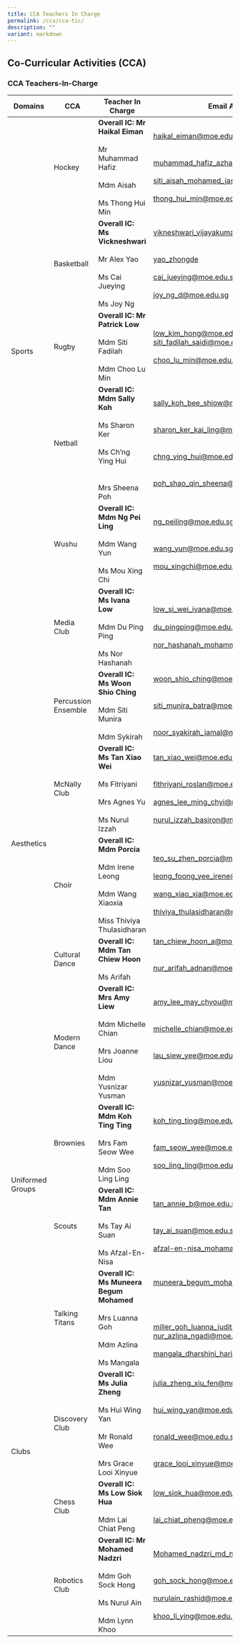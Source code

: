 ```yaml
---
title: CCA Teachers In Charge
permalink: /cca/cca-tic/
description: ""
variant: markdown
---
```

## Co-Curricular&nbsp;Activities&nbsp;(CCA)

### CCA Teachers-In-Charge

<table>
<thead>
  <tr>
    <th>Domains</th>
    <th>CCA</th>
    <th>Teacher In Charge</th>
    <th>Email Address</th>
  </tr>
</thead>
<tbody>
  <tr>
    <td rowspan="5">Sports </td>
    <td>Hockey </td>
    <td><b>Overall IC:  Mr Haikal Eiman </b><br><br>Mr Muhammad Hafiz<br><br>Mdm Aisah<br><br> Ms Thong Hui Min<br></td>
    <td><a href="mailto:haikal_eiman@moe.edu.sg">haikal_eiman@moe.edu.sg</a><br><br><br><a href="mailto:muhammad_hafiz_azhari@moe.edu.sg">muhammad_hafiz_azhari@moe.edu.sg</a><br><br><a href="mailto:siti_aisah_mohamed_jasmin@moe.edu.sg">siti_aisah_mohamed_jasmin@moe.edu.sg</a><br><br><a href="mailto:thong_hui_min@moe.edu.sg">thong_hui_min@moe.edu.sg</a><br></td>
  </tr>
  <tr>
    <td>Basketball </td>
    <td><b>Overall IC: Ms Vickneshwari</b><br><br>Mr Alex Yao <br><br>Ms Cai Jueying <br><br>Ms Joy Ng </td>
    <td><a href="mailto:vikneshwari_vijayakumar@moe.edu.sg">vikneshwari_vijayakumar@moe.edu.sg</a><br><br><br><a href="mailto:yao_zhongde@moe.edu.sg">yao_zhongde</a><br><br><a href="mailto:cai_jueying@moe.edu.sg">cai_jueying@moe.edu.sg</a><br><br>
			<a href="mailto:joy_ng_d@moe.edu.sg">joy_ng_d@moe.edu.sg</a></td>
  </tr>
  <tr>
    <td>Rugby</td>
    <td><b>Overall IC: Mr Patrick Low </b><br><br>Mdm Siti Fadilah <br><br>Mdm Choo Lu Min<br></td>
    <td><a href="mailto:low_kim_hong@moe.edu.sg">low_kim_hong@moe.edu.sg</a><br><a href="mailto:siti_fadilah_saidi@moe.edu.sg">siti_fadilah_saidi@moe.edu.sg</a><br><br><a href="mailto:choo_lu_min@moe.edu.sg">choo_lu_min@moe.edu.sg</a><br></td>
  </tr>
  <tr>
    <td>Netball </td>
    <td><b>Overall IC: Mdm Sally Koh</b> <br><br>Ms Sharon Ker<br><br>Ms Ch’ng Ying Hui<br><br><br>Mrs Sheena Poh </td>
    <td><a href="mailto:sally_koh_bee_shiow@moe.edu.sg">sally_koh_bee_shiow@moe.edu.sg</a><br><br><br><a href="mailto:sharon_ker_kai_ling@moe.edu.sg">sharon_ker_kai_ling@moe.edu.sg</a><br><br><br><a href="mailto:chng_ying_hui@moe.edu.sg">chng_ying_hui@moe.edu.sg</a><br><br><br>
			<a href="mailto:poh_shao_qin_sheena@moe.edu.sg">poh_shao_qin_sheena@moe.edu.sg</a>
		</td>
  </tr>
  <tr>
    <td>Wushu </td>
    <td><b>Overall IC: Mdm Ng Pei Ling </b><br><br>Mdm Wang Yun<br><br>Ms Mou Xing Chi<br></td>
    <td><a href="mailto:ng_peiling@moe.edu.sg">ng_peiling@moe.edu.sg</a><br><br><br><a href="mailto:wang_yun@moe.edu.sg">wang_yun@moe.edu.sg</a><br><br><a href="mailto:mou_xingchi@moe.edu.sg">mou_xingchi@moe.edu.sg</a><br></td>
  </tr>
  <tr>
    <td rowspan="6">Aesthetics </td>
    <td>Media Club </td>
    <td><b>Overall IC: Ms Ivana Low </b><br><br>Mdm Du Ping Ping <br><br>Ms Nor Hashanah</td>
    <td><a href="mailto:low_si_wei_ivana@moe.edu.sg">low_si_wei_ivana@moe.edu.sg</a><br><br><a href="mailto:du_pingping@moe.edu.sg">du_pingping@moe.edu.sg</a><br><br><a href="mailto:nor_hashanah_mohammad_razif@moe.edu.sg">nor_hashanah_mohammad_razif@moe.edu.sg</a><br></td>
  </tr>
  <tr>
    <td>Percussion Ensemble </td>
    <td><b>Overall IC: Ms Woon Shio Ching</b> <br><br>Mdm Siti Munira  <br><br>Mdm Sykirah <br></td>
    <td><a href="mailto:woon_shio_ching@moe.edu.sg">woon_shio_ching@moe.edu.sg</a><br><br><br><a href="mailto:siti_munira_batra@moe.edu.sg">siti_munira_batra@moe.edu.sg</a><br><br><br><a href="mailto:noor_syakirah_jamal@moe.edu.sg">noor_syakirah_jamal@moe.edu.sg</a><br></td>
  </tr>
  <tr>
    <td>McNally Club </td>
    <td><b>Overall IC:  Ms Tan Xiao Wei  </b> <br><br>Ms Fitriyani  <br><br>Mrs Agnes Yu<br><br>Ms Nurul Izzah</td>
    <td><a href="mailto:tan_xiao_wei@moe.edu.sg">tan_xiao_wei@moe.edu.sg</a><br><br><br><a href="mailto:fithriyani_roslan@moe.edu.sg">fithriyani_roslan@moe.edu.sg</a><br><br><a href="mailto:agnes_lee_ming_chyi@moe.edu.sg">agnes_lee_ming_chyi@moe.edu.sg</a><br><br><a href="mailto:nurul_izzah_basiron@moe.edu.sg">nurul_izzah_basiron@moe.edu.sg</a><br></td>
  </tr>
  <tr>
    <td>Choir </td>
    <td><b>Overall IC: Mdm Porcia</b> <br><br>Mdm Irene Leong<br><br>Mdm Wang Xiaoxia<br><br>Miss Thiviya Thulasidharan</td>
    <td><a href="mailto:teo_su_zhen_porcia@moe.edu.sg">teo_su_zhen_porcia@moe.edu.sg</a><br><br><a href="mailto:leong_foong_yee_irene@moe.edu.sg">leong_foong_yee_irene@moe.edu.sg</a><br><br><a href="mailto:wang_xiao_xia@moe.edu.sg">wang_xiao_xia@moe.edu.sg</a><br><br><a href="mailto:thiviya_thulasidharan@moe.edu.sg">thiviya_thulasidharan@moe.edu.sg</a></td>
  </tr>
  <tr>
    <td>Cultural Dance </td>
    <td><b>Overall IC:  Mdm Tan Chiew Hoon</b><br><br>Ms Arifah</td>
    <td><a href="mailto:tan_chiew_hoon_a@moe.edu.sg">tan_chiew_hoon_a@moe.edu.sg</a><br><br><br><a href="mailto:nur_arifah_adnan@moe.edu.sg">nur_arifah_adnan@moe.edu.sg</a><br><br></td>
  </tr>
  <tr>
    <td>Modern Dance </td>
    <td><b>Overall IC: Mrs Amy Liew</b> <br><br>Mdm Michelle Chian <br><br>Mrs Joanne Liou <br><br>Mdm Yusnizar Yusman</td>
    <td><a href="mailto:amy_lee_may_chyou@moe.edu.sg">amy_lee_may_chyou@moe.edu.sg</a><br><br><br><a href="mailto:michelle_chian@moe.edu.sg">michelle_chian@moe.edu.sg</a><br><br><br><a href="mailto:lau_siew_yee@moe.edu.sg">lau_siew_yee@moe.edu.sg</a><br><br><br><a href="mailto:yusnizar_yusman@moe.edu.sg">yusnizar_yusman@moe.edu.sg</a></td>
  </tr>
  <tr>
    <td rowspan="2">Uniformed Groups </td>
    <td>Brownies</td>
    <td><b>Overall IC: Mdm Koh Ting Ting</b><br><br>Mrs Fam Seow Wee <br><br>Mdm Soo Ling Ling<br></td>
    <td><a href="mailto:koh_ting_ting@moe.edu.sg">koh_ting_ting@moe.edu.sg</a><br><br><br><a href="mailto:fam_seow_wee@moe.edu.sg">fam_seow_wee@moe.edu.sg</a><br><br><a href="mailto:soo_ling_ling@moe.edu.sg">soo_ling_ling@moe.edu.sg</a></td>
  </tr>
  <tr>
    <td>Scouts </td>
    <td><b>Overall IC: Mdm Annie Tan</b> <br><br>Ms Tay Ai Suan <br><br>Ms Afzal-En-Nisa<br></td>
    <td><a href="mailto:tan_annie_b@moe.edu.sg">tan_annie_b@moe.edu.sg</a><br><br><br><a href="mailto:tay_ai_suan@moe.edu.sg">tay_ai_suan@moe.edu.sg</a> <br><br><a href="mailto:afzal-en-nisa_mohamad_na@moe.edu.sg">afzal-en-nisa_mohamad_na@moe.edu.sg</a><br></td>
  </tr>
  <tr>
    <td rowspan="4">Clubs </td>
    <td>Talking Titans </td>
    <td><b>Overall IC: Ms Muneera Begum Mohamed</b> <br><br>Mrs Luanna Goh<br><br>Mdm Azlina<br><br>Ms Mangala  <br></td>
    <td><a href="mailto:muneera_begum_mohamed_iqbal@moe.edu.sg">muneera_begum_mohamed_iqbal@moe.edu.sg</a><br><br><br><br><br><a href="mailto:miller_goh_luanna_judith@moe.edu.sg">miller_goh_luanna_judith@moe.edu.sg</a><br><a href="mailto:nur_azlina_ngadi@moe.edu.sg">nur_azlina_ngadi@moe.edu.sg</a><br><br><a href="mailto:mangala_dharshini_harikrishan@moe.edu.sg">mangala_dharshini_harikrishan@moe.edu.sg</a></td>
  </tr>
  <tr>
    <td>Discovery Club </td>
    <td><b>Overall IC: Ms Julia Zheng</b> <br><br>Ms Hui Wing Yan<br><br>Mr Ronald Wee <br><br>Mrs Grace Looi Xinyue<br></td>
    <td><a href="mailto:hui_wing_yan@moe.edu.sg">julia_zheng_xiu_fen@moe.edu.sg</a><br><br><br><a href="mailto:hui_wing_yan@moe.edu.sg">hui_wing_yan@moe.edu.sg</a><br><br><br><a href="mailto:ronald_wee@moe.edu.sg">ronald_wee@moe.edu.sg</a><br><br><br><a href="mailto:grace_looi_xinyue@moe.edu.sg">grace_looi_xinyue@moe.edu.sg</a><br></td>
  </tr>
  <tr>
    <td>Chess Club </td>
    <td><b>Overall IC: Ms Low Siok Hua</b><br><br>Mdm Lai Chiat Peng  <br></td>
    <td><a href="mailto:low_siok_hua@moe.edu.sg">low_siok_hua@moe.edu.sg</a><br><br><br><a href="mailto:lai_chiat_pheng@moe.edu.sg">lai_chiat_pheng@moe.edu.sg</a><br></td>
  </tr>
  <tr>
    <td>Robotics Club </td>
    <td><b>Overall IC: Mr Mohamed Nadzri </b> <br><br>Mdm Goh Sock Hong   <br><br>Ms Nurul Ain <br><br>Mdm Lynn Khoo </td>
    <td><a href="mailto:Mohamed_nadzri_md_nasir@moe.edu.sg">Mohamed_nadzri_md_nasir@moe.edu.sg</a><br><br><br><a href="mailto:goh_sock_hong@moe.edu.sg">goh_sock_hong@moe.edu.sg</a><br><br><a href="mailto:nurulain_rashid@moe.edu.sg">nurulain_rashid@moe.edu.sg</a><br><br><a href="mailto:khoo_li_ying@moe.edu.sg">khoo_li_ying@moe.edu.sg</a></td>
  </tr>
</tbody>
</table>